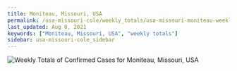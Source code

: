 ```yaml
---
title: Moniteau, Missouri, USA
permalink: /usa-missouri-cole/weekly_totals/usa-missouri-moniteau-weekly_totals.html
last_updated: Aug 8, 2021
keywords: ["Moniteau, Missouri, USA", "weekly totals"]
sidebar: usa-missouri-cole_sidebar
---
```


![Weekly Totals of Confirmed Cases for Moniteau, Missouri, USA](/covid_tracker/images/graphs/usa-missouri-moniteau-weekly_totals_graph.png)
